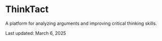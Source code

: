 # ThinkTact

A platform for analyzing arguments and improving critical thinking skills.

Last updated: March 6, 2025 